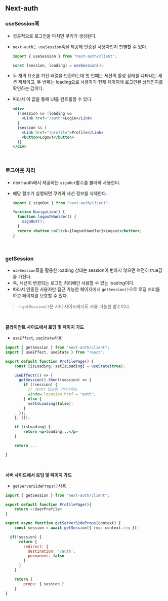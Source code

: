 ## Next-auth

### useSession훅

- 성공적으로 로그인을 마치면 쿠키가 생성된다.
- `next-auth`는 `useSession`훅을 제공해 인증된 사용자인지 판별할 수 있다.

  ```jsx
  import { useSession } from "next-auth/client";

  const [session, loading] = useSession();
  ```

- 두 개의 요소를 가진 배열을 반환하는데 첫 번째는 세션의 활성 상태를 나타내는 세션 객체이고, 두 번째는 loading으로 사용자가 현재 페이지에 로그인된 상태인지를 확인하는 값이다.
- 따라서 이 값을 통해 UI를 컨트롤할 수 있다.
  ```jsx
  <div>
    {!session && !loading &&
      <Link href="/auth">Login</Link>
    }
    {session && (
      <Link href="/profile">Profile</Link>
      <button>Logout</button>
    )}
  </div>
  ```

<br/>

### 로그아웃 처리

- next-auth에서 제공하는 `signOut`함수를 불러와 사용한다.
- 해당 함수가 실행되면 쿠키와 세션 정보를 삭제한다.

  ```jsx
  import { signOut } from "next-auth/client";

  function Navigation() {
    function logoutHanlder() {
      signOut();
    }
    return <button onClick={logoutHandler}>Logout</button>;
  }
  ```

<br/>

### getSession

- `useSession`훅을 활용한 loading 상태는 session이 변하지 않으면 여전히 true값을 가진다.
- 즉, 세션이 변경되는 로그인 처리에만 사용할 수 있는 loading이다.
- 따라서 인증된 사용자만 접근 가능한 페이지에서 `getSession()`으로 로딩 처리를 하고 페이지를 보호할 수 있다.

> 💡 `getSession()`은 서버 사이드에서도 사용 가능한 함수이다.

<br/>

**클라이언트 사이드에서 로딩 및 페이지 가드**

- `useEffect`, `useState`사용

```jsx
import { getSession } from "next-auth/client";
import { useEffect, useState } from "react";

export default function ProfilePage() {
	const [isLoading, setIsLoading] = useState(true);

	useEffect(() => {
	  getSession().then((session) => {
	    if (!session) {
		  // 세션이 없으면 리다이렉트
	      window.location.href = "auth";
	    } else {
	      setIsLoading(false);
	    }
	  });
	}, []);

	if (isLoading) {
		return <p>loading...</p>
	}

	return ...

}
```

<br/>

**서버 사이드에서 로딩 및 페이지 가드**

- `getServerSideProps()`사용

```jsx
import { getSession } from "next-auth/client";

export default function ProfilePage(){
	return </UserProfile>
}

export async function getServerSideProps(context) {
	const session = await getSession({ req: context.req });

  if(!session) {
      return {
        redirect: {
          destination: '/auth',
          permanent: false
        }
      }
	}

	return {
		props: { session }
	}
}
```
